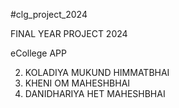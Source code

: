 #clg_project_2024

FINAL YEAR PROJECT 2024


eCollege APP

2. KOLADIYA MUKUND HIMMATBHAI
3. KHENI OM MAHESHBHAI
4. DANIDHARIYA HET MAHESHBHAI
